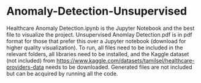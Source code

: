 # Anomaly-Detection-Unsupervised

Healthcare Anomaly Detection.ipynb is the Jupyter Notebook and the best file to visualize the project. Unsupervised Anomlay Detection.pdf is in pdf format for those that prefer this over a Jupyter notebook (download for higher quality visualization). To run, all files need to be included in the relevant folders, all libraries need to be installed, and the Kaggle dataset (not included) from https://www.kaggle.com/datasets/tamilsel/healthcare-providers-data needs to be downloaded. Generated files are not included but can be acquired by running all the code.
